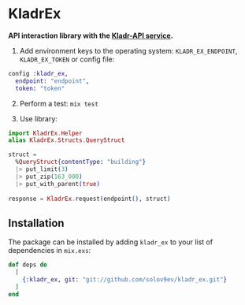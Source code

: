 # KladrEx

**API interaction library with the [Kladr-API service](http://kladr-api.ru/).**
1. Add environment keys to the operating system: `KLADR_EX_ENDPOINT`, `KLADR_EX_TOKEN` or config file:
```elixir
config :kladr_ex,
  endpoint: "endpoint", 
  token: "token"
```

2.  Perform a test: `mix test`

3. Use library:
```elixir
import KladrEx.Helper
alias KladrEx.Structs.QueryStruct

struct = 
  %QueryStruct{contentType: "building"}
  |> put_limit(3)
  |> put_zip(163_000)
  |> put_with_parent(true)
	
response = KladrEx.request(endpoint(), struct)
```

## Installation

The package can be installed by adding `kladr_ex` to your list of dependencies in `mix.exs`:

```elixir
def deps do
  [
    {:kladr_ex, git: "git://github.com/solov9ev/kladr_ex.git"}
  ]
end
```
